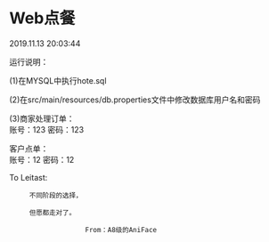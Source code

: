 # Web点餐
  2019.11.13   20:03:44

运行说明：

(1)在MYSQL中执行hote.sql

(2)在src/main/resources/db.properties文件中修改数据库用户名和密码

(3)商家处理订单：<br>
     账号：123   密码：123<br>
   
   客户点单：<br>
     账号：12    密码：12

To Leitast:

         不同阶段的选择，
   
         但愿都走对了。
   
                       From：A8级的AniFace
